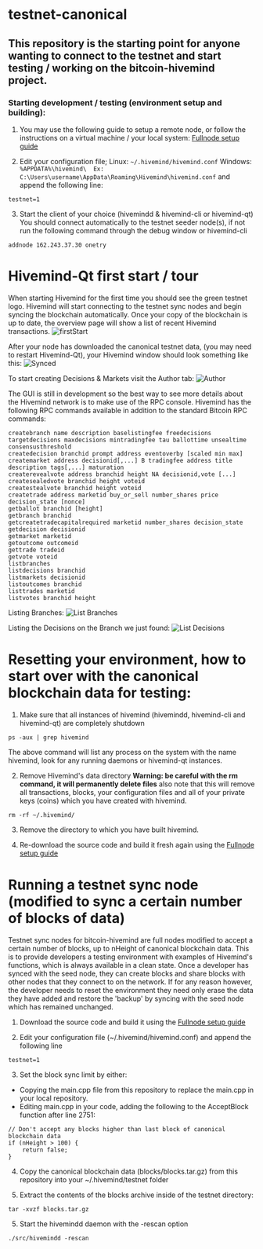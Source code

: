 # testnet-canonical

## This repository is the starting point for anyone wanting to connect to the testnet and start testing / working on the bitcoin-hivemind project.

### Starting development / testing (environment setup and building):
1. You may use the following guide to setup a remote node, or follow the instructions on a virtual machine / your local system: [Fullnode setup guide](https://github.com/bitcoin-hivemind/hivemind/blob/master/doc/fullnode-setup.txt)

2. Edit your configuration file;
Linux: ```~/.hivemind/hivemind.conf```
Windows: ```%APPDATA%\hivemind\  Ex: C:\Users\username\AppData\Roaming\Hivemind\hivemind.conf```
and append the following line:
  ```
  testnet=1
  ```

3. Start the client of your choice (hivemindd & hivemind-cli or hivemind-qt) You should connect automatically to the testnet seeder node(s), if not run the following command through the debug window or hivemind-cli
  ```
  addnode 162.243.37.30 onetry
  ```
  
# Hivemind-Qt first start / tour
When starting Hivemind for the first time you should see the green testnet logo. Hivemind will start connecting to the testnet sync nodes and begin syncing the blockchain automatically. Once your copy of the blockchain is up to date, the overview page will show a list of recent Hivemind transactions.
![firstStart](/firstStart.png?raw=true "First Start")
  
After your node has downloaded the canonical testnet data, (you may need to restart Hivemind-Qt), your Hivemind window should look something like this:
![Synced](/synced.png?raw=true "Synced")

To start creating Decisions & Markets visit the Author tab:
![Author](/author.png?raw=true "Author")

The GUI is still in development so the best way to see more details about the Hivemind network is to make use of the RPC console. Hivemind has the following RPC commands available in addition to the standard Bitcoin RPC commands:
```
createbranch name description baselistingfee freedecisions targetdecisions maxdecisions mintradingfee tau ballottime unsealtime consensusthreshold
createdecision branchid prompt address eventoverby [scaled min max]
createmarket address decisionid[,...] B tradingfee address title description tags[,...] maturation
createrevealvote address branchid height NA decisionid,vote [...]
createsealedvote branchid height voteid
createstealvote branchid height voteid 
createtrade address marketid buy_or_sell number_shares price decision_state [nonce]
getballot branchid [height]
getbranch branchid
getcreatetradecapitalrequired marketid number_shares decision_state
getdecision decisionid
getmarket marketid
getoutcome outcomeid
gettrade tradeid
getvote voteid
listbranches
listdecisions branchid
listmarkets decisionid
listoutcomes branchid
listtrades marketid
listvotes branchid height 
```
Listing Branches:
![List Branches](/listBranches.png?raw=true "List Branches")

Listing the Decisions on the Branch we just found:
![List Decisions](/listDecisions.png?raw=true "List Decisions")

# Resetting your environment, how to start over with the canonical blockchain data for testing:
1. Make sure that all instances of hivemind (hivemindd, hivemind-cli and hivemind-qt) are completely shutdown
  ```
  ps -aux | grep hivemind
  ```
  The above command will list any process on the system with the name hivemind, look for any running daemons or hivemind-qt instances.

2. Remove Hivemind's data directory <b>Warning: be careful with the rm command, it will permanently delete files</b> also note that this will remove all transactions, blocks, your configuration files and all of your private keys (coins) which you have created with hivemind.
  ```
  rm -rf ~/.hivemind/
  ```

3. Remove the directory to which you have built hivemind.

4. Re-download the source code and build it fresh again using the [Fullnode setup guide](https://github.com/bitcoin-hivemind/hivemind/blob/master/doc/fullnode-setup.txt)

# Running a testnet sync node (modified to sync a certain number of blocks of data)
Testnet sync nodes for bitcoin-hivemind are full nodes modified to accept a certain number of blocks, up to nHeight of canonical blockchain data. This is to provide developers a testing environment with examples of Hivemind's functions, which is always available in a clean state. Once a developer has synced with the seed node, they can create blocks and share blocks with other nodes that they connect to on the network. If for any reason however, the developer needs to reset the environment they need only erase the data they have added and restore the 'backup' by syncing with the seed node which has remained unchanged.

1. Download the source code and build it using the [Fullnode setup guide](https://github.com/bitcoin-hivemind/hivemind/blob/master/doc/fullnode-setup.txt)

2. Edit your configuration file (~/.hivemind/hivemind.conf) and append the following line
  ```
  testnet=1
  ```

3. Set the block sync limit by either:
 - Copying the main.cpp file from this repository to replace the main.cpp in your local repository.
 - Editing main.cpp in your code, adding the following to the AcceptBlock function after line 2751:
  ```
  // Don't accept any blocks higher than last block of canonical blockchain data
  if (nHeight > 100) {
      return false;
  }
  ```
4. Copy the canonical blockchain data (blocks/blocks.tar.gz) from this repository into your ~/.hivemind/testnet folder

5. Extract the contents of the blocks archive inside of the testnet directory:
  ```
  tar -xvzf blocks.tar.gz
  ```

5. Start the hivemindd daemon with the -rescan option
  ```
  ./src/hivemindd -rescan
  ```

